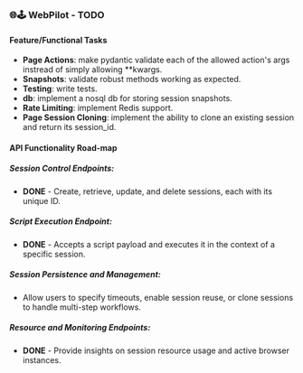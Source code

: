 ### 🌐🕹️ WebPilot - TODO
#### Feature/Functional Tasks
- **Page Actions**: make pydantic validate each of the allowed action's args instread of simply allowing **kwargs.
- **Snapshots**: validate robust methods working as expected.
- **Testing**: write tests.
- **db**: implement a nosql db for storing session snapshots.
- **Rate Limiting**: implement Redis support.
- **Page Session Cloning**: implement the ability to clone an existing session and return its session_id.

#### API Functionality Road-map
##### Session Control Endpoints:
- **DONE** - Create, retrieve, update, and delete sessions, each with its unique ID.
##### Script Execution Endpoint:
- **DONE** - Accepts a script payload and executes it in the context of a specific session.
##### Session Persistence and Management:
- Allow users to specify timeouts, enable session reuse, or clone sessions to handle multi-step workflows.
##### Resource and Monitoring Endpoints:
- **DONE** - Provide insights on session resource usage and active browser instances.

